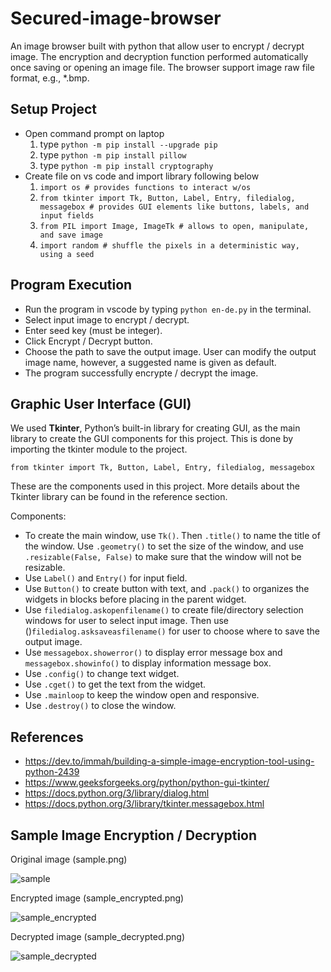 # Secured-image-browser
An image browser built with python that allow user to encrypt / decrypt image. The encryption and decryption function performed automatically once saving or opening an image file. The browser support image raw file format, e.g., *.bmp.

## Setup Project
- Open command prompt on laptop
  1. type ```python -m pip install --upgrade pip```
  2. type ```python -m pip install pillow```
  3. type ```python -m pip install cryptography```
- Create file on vs code and import library following below
  1. ```import os # provides functions to interact w/os```
  2. ```from tkinter import Tk, Button, Label, Entry, filedialog, messagebox # provides GUI elements like buttons, labels, and input fields```
  3. ```from PIL import Image, ImageTk # allows to open, manipulate, and save image```
  4. ```import random # shuffle the pixels in a deterministic way, using a seed```
     
## Program Execution
- Run the program in vscode by typing ```python en-de.py``` in the terminal.
- Select input image to encrypt / decrypt.
- Enter seed key (must be integer).
- Click Encrypt / Decrypt button.
- Choose the path to save the output image. User can modify the output image name, however, a suggested name is given as default.
- The program successfully encrypte / decrypt the image.

## Graphic User Interface (GUI)
We used **Tkinter**, Python’s built-in library for creating GUI, as the main library to create the GUI components for this project. This is done by importing the tkinter module to the project.  

```from tkinter import Tk, Button, Label, Entry, filedialog, messagebox```  
  
These are the components used in this project. More details about the Tkinter library can be found in the reference section.   
  
Components:
- To create the main window, use ```Tk()```. Then ```.title()``` to name the title of the window. Use ```.geometry()``` to set the size of the window, and use ```.resizable(False, False)``` to make sure that the window will not be resizable.
- Use ```Label()``` and ```Entry()``` for input field.
- Use ```Button()``` to create button with text, and ```.pack()``` to organizes the widgets in blocks before placing in the parent widget.
- Use ```filedialog.askopenfilename()``` to create file/directory selection windows for user to select input image. Then use ()```filedialog.asksaveasfilename()``` for user to choose where to save the output image.
- Use ```messagebox.showerror()``` to display error message box and ```messagebox.showinfo()``` to display information message box.
- Use ```.config()``` to change text widget.
- Use ```.cget()``` to get the text from the widget.
- Use ```.mainloop``` to keep the window open and responsive.
- Use ```.destroy()``` to close the window.

## References
- https://dev.to/immah/building-a-simple-image-encryption-tool-using-python-2439
- https://www.geeksforgeeks.org/python/python-gui-tkinter/
- https://docs.python.org/3/library/dialog.html
- https://docs.python.org/3/library/tkinter.messagebox.html
  
## Sample Image Encryption / Decryption
Original image (sample.png)    

![sample](sample.png)

Encrypted image (sample_encrypted.png)    

![sample_encrypted](sample_encrypted.png)

Decrypted image (sample_decrypted.png)    

![sample_decrypted](sample_decrypted.png)
